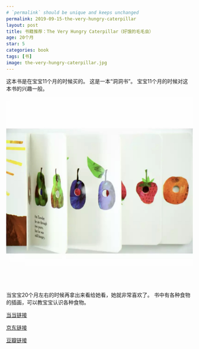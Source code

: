 ```yaml
---
# `permalink` should be unique and keeps unchanged
permalink: 2019-09-15-the-very-hungry-caterpillar
layout: post
title: 书籍推荐：The Very Hungry Caterpillar（好饿的毛毛虫）
age: 20个月
star: 5
categories: book
tags: [书]
image: the-very-hungry-caterpillar.jpg
---
```


这本书是在宝宝11个月的时候买的。
这是一本“洞洞书”。
宝宝11个月的时候对这本书的兴趣一般。

![内容](/assets/img/the-very-hungry-caterpillar-2.jpg)

当宝宝20个月左右的时候再拿出来看给她看，她就非常喜欢了。
书中有各种食物的插画，可以教宝宝认识各种食物。

[当当链接](http://product.dangdang.com/22801919.html)

[京东链接](https://item.jd.com/19043666.html?dist=jd)

[豆瓣链接](https://book.douban.com/subject/1341007/)

